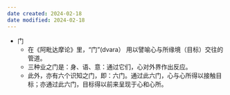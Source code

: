```yaml
---
date created: 2024-02-18
date modified: 2024-02-18
---
```

- 门
    - 在《阿毗达摩论》里，“门”(dvara） 用以譬喻心与所缘境（目标）交往的管道。
    - 三种业之门是：身、语、意：通过它们，心对外界作出反应。
    - 此外，亦有六个识知之门，即：六门。通过此六门，心与心所得以接触目标；亦通过此六门，目标得以前来呈现于心和心所。
